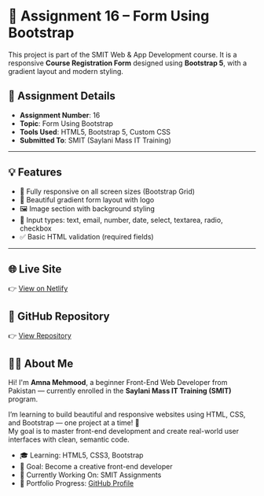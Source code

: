 # 📄 Assignment 16 – Form Using Bootstrap

This project is part of the SMIT Web & App Development course. It is a responsive **Course Registration Form** designed using **Bootstrap 5**, with a gradient layout and modern styling.

## 📌 Assignment Details

- **Assignment Number**: 16  
- **Topic**: Form Using Bootstrap  
- **Tools Used**: HTML5, Bootstrap 5, Custom CSS  
- **Submitted To**: SMIT (Saylani Mass IT Training)

---

## 💡 Features

- 📱 Fully responsive on all screen sizes (Bootstrap Grid)
- 🎨 Beautiful gradient form layout with logo
- 🖼 Image section with background styling
- 🧾 Input types: text, email, number, date, select, textarea, radio, checkbox
- ✅ Basic HTML validation (required fields)

---


## 🌐 Live Site  
👉 [View on Netlify](https://html-assignment-16-bootstrap-form.netlify.app)

## 📁 GitHub Repository  
👉 [View Repository](https://github.com/Amna7877/HTML-Assignment-16-Bootstrap-Form)


## 👩‍💻 About Me

Hi! I'm **Amna Mehmood**, a beginner Front-End Web Developer from Pakistan — currently enrolled in the **Saylani Mass IT Training (SMIT)** program.  

I’m learning to build beautiful and responsive websites using HTML, CSS, and Bootstrap — one project at a time! 💖  
My goal is to master front-end development and create real-world user interfaces with clean, semantic code.

- 🎓 Learning: HTML5, CSS3, Bootstrap  
- 🎯 Goal: Become a creative front-end developer  
- 🌱 Currently Working On: SMIT Assignments  
- 📂 Portfolio Progress: [GitHub Profile](https://github.com/Amna7877)


